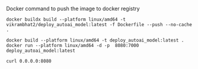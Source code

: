 Docker command to push the image to docker registry

```
docker buildx build --platform linux/amd64 -t vikrambhat2/deploy_autoai_model:latest -f Dockerfile --push --no-cache .
```


```
docker build --platform linux/amd64 -t deploy_autoai_model:latest .
docker run --platform linux/amd64 -d -p  8080:7000 deploy_autoai_model:latest

curl 0.0.0.0:8080
```
